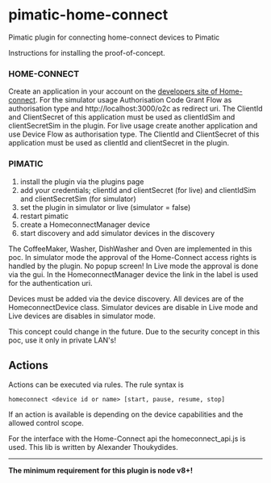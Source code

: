 # pimatic-home-connect
Pimatic plugin for connecting home-connect devices to Pimatic

Instructions for installing the proof-of-concept.

### HOME-CONNECT
Create an application in your account on the [developers site of Home-connect](https://developer.home-connect.com).
For the simulator usage Authorisation Code Grant Flow as authorisation type and  http://localhost:3000/o2c as redirect uri. The ClientId and ClientSecret of this application must be used as clientIdSim and clientSecretSim in the plugin.
For live usage create another application and use Device Flow as authorisation type. The ClientId and ClientSecret of this application must be used as clientId and clientSecret in the plugin.

### PIMATIC
1. install the plugin via the plugins page
2. add your credentials; clientId and clientSecret (for live) and clientIdSim and clientSecretSim (for simulator)
3. set the plugin in simulator or live (simulator = false)
4. restart pimatic
5. create a HomeconnectManager device
6. start discovery and add simulator devices in the discovery

The CoffeeMaker, Washer, DishWasher and Oven are implemented in this poc. In simulator mode the approval of the Home-Connect access rights is handled by the plugin. No popup screen!
In Live mode the approval is done via the gui. In the HomeconnectManager device the link in the label is used for the authentication uri.

Devices must be added via the device discovery.
All devices are of the HomeconnectDevice class. Simulator devices are disable in Live mode and Live devices are disables in simulator mode.

This concept could change in the future. Due to the security concept in this poc, use it only in private LAN's!

## Actions
Actions can be executed via rules. The rule syntax is
```
homeconnect <device id or name> [start, pause, resume, stop]
```
If an action is available is depending on the device capabilities and the allowed control scope.

For the interface with the Home-Connect api the homeconnect_api.js is used. This lib is written by Alexander Thoukydides.

---
**The minimum requirement for this plugin is node v8+!**
